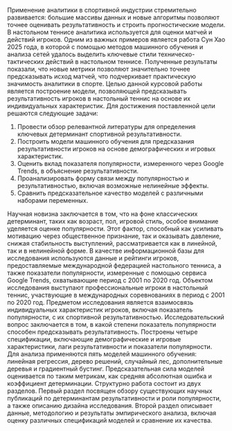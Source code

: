 Применение аналитики в спортивной индустрии стремительно развивается: большие 
массивы данных и новые алгоритмы позволяют точнее оценивать результативность и 
строить прогностические модели. В настольном теннисе аналитика используется для 
оценки матчей и действий игроков. Одним из важных примеров является работа 
Сун Хао 2025 года, в которой с помощью методов машинного обучения и анализа сетей 
удалось выделить ключевые стили техническо-тактических действий в настольном теннисе. 
Полученные результаты показали, что новые метрики позволяют значительно точнее 
предсказывать исход матчей, что подчеркивает практическую значимость аналитики в 
спорте.
Целью данной курсовой работы является построение модели, позволяющей 
предсказывать результативность игроков в настольный теннис на основе их 
индивидуальных характеристик. Для достижения поставленной цели решаются следующие 
задачи:
1. Провести обзор релевантной литературы для определения ключевых детерминант 
спортивной результативности.
2. Построить модели машинного обучения для предсказания результативности игроков 
на основе демографических и игровых характеристик.
3. Оценить вклад показателя популярности, измеренного через Google Trends, в 
объяснение результативности.
4. Проанализировать форму связи между популярностью и результативностью, 
включая возможные нелинейные эффекты.
5. Сравнить предсказательное качество моделей с различными наборами переменных.

Научная новизна заключается в том, что на фоне классических детерминант, таких 
как возраст, пол, игровой стиль, особое внимание уделяется оценке популярности. Этот 
фактор, способный как усиливать мотивацию через общественное признание, так и 
оказывать давление, снижая стабильность выступлений, рассматривается как в линейной, 
так и в нелинейной форме.
В качестве информационной базы для исследования используются данные и 
рейтинги игроков, предоставляемые международной федерацией настольного тенниса, а 
также показатели популярности, измеренные с помощью сервиса Google Trends, 
охватывающие период с 2001 по 2020 год. Объектом исследования выступают 
профессиональные игроки в настольный теннис, участвующие в международных 
соревнованиях в период с 2001 по 2020 год. Предметом исследования является взаимосвязь 
индивидуальных характеристик игроков, включая показатель популярности, с их 
спортивной результативностью.
Исследовательский вопрос заключается в том, в какой степени показатель 
популярности способен предсказывать результативность. Построены четыре 
спецификации, включающие демографические и игровые характеристики, лаги 
результативности и показатели популярности. Для анализа применяются пять моделей 
машинного обучения: линейная регрессия, дерево решений, случайный лес, 
дополнительные деревья и градиентный бустинг. Предсказательная сила моделей 
оценивается по таким метрикам, как средняя абсолютная ошибка и коэффициент 
детерминации.
Структурно работа состоит из двух разделов. Первый раздел посвящен обзору 
существующих научных публикаций по детерминантам результативности и роли 
популярности, а также описанию дизайна исследования. Второй раздел описывает данные, 
методологию и результаты эмпирического анализа, включая оценку различных 
спецификаций моделей и сравнение их качества.

